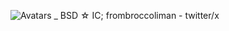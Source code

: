 ![Avatars _ BSD](https://github.com/user-attachments/assets/a6ea1470-da14-49db-9495-7c5756c7c934)
 ☆ IC; frombroccoliman - twitter/x
